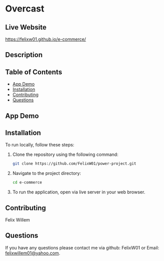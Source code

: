# Overcast

## Live Website 
https://felixw01.github.io/e-commerce/

## Description


## Table of Contents
- [App Demo](#app-demo)
- [Installation](#installation)
- [Contributing](#contributing)
- [Questions](#questions)

## App Demo

## Installation
To run locally, follow these steps:

1. Clone the repository using the following command:
    ```bash
    git clone https://github.com/FelixW01/power-project.git
    ```

2. Navigate to the project directory:
    ```bash
    cd e-commerce
    ```
    
3. To run the application, open via live server in your web browser.


## Contributing
Felix Willem
## Questions
If you have any questions please contact me via github: FelixW01 or Email: felixwillem01@yahoo.com.
